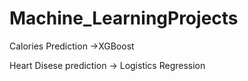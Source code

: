 # Machine_LearningProjects
Calories Prediction ->XGBoost

Heart Disese prediction -> Logistics Regression
